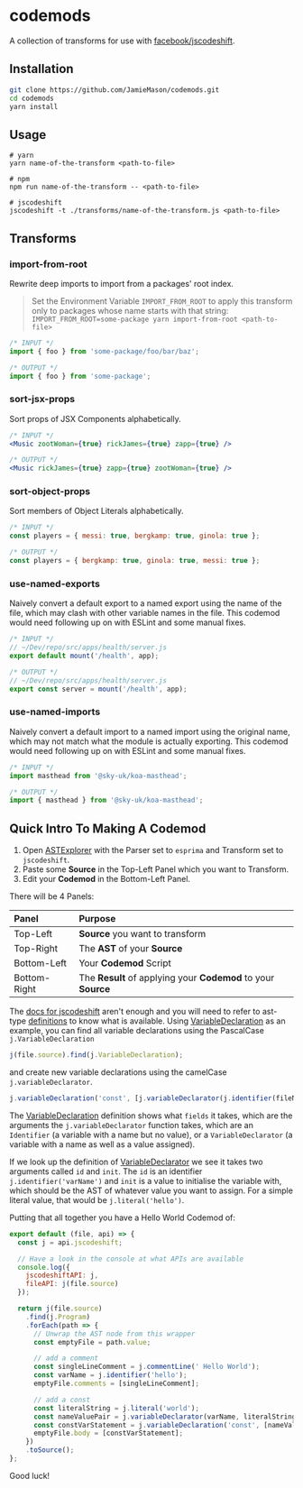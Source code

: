 # codemods

A collection of transforms for use with
[facebook/jscodeshift](https://github.com/facebook/jscodeshift).

## Installation

```sh
git clone https://github.com/JamieMason/codemods.git
cd codemods
yarn install
```

## Usage

```
# yarn
yarn name-of-the-transform <path-to-file>

# npm
npm run name-of-the-transform -- <path-to-file>

# jscodeshift
jscodeshift -t ./transforms/name-of-the-transform.js <path-to-file>
```

## Transforms

### import-from-root

Rewrite deep imports to import from a packages' root index.

> Set the Environment Variable `IMPORT_FROM_ROOT` to apply this transform only to packages whose
> name starts with that string: `IMPORT_FROM_ROOT=some-package yarn import-from-root <path-to-file>`

```js
/* INPUT */
import { foo } from 'some-package/foo/bar/baz';

/* OUTPUT */
import { foo } from 'some-package';
```

### sort-jsx-props

Sort props of JSX Components alphabetically.

```jsx
/* INPUT */
<Music zootWoman={true} rickJames={true} zapp={true} />

/* OUTPUT */
<Music rickJames={true} zapp={true} zootWoman={true} />
```

### sort-object-props

Sort members of Object Literals alphabetically.

```js
/* INPUT */
const players = { messi: true, bergkamp: true, ginola: true };

/* OUTPUT */
const players = { bergkamp: true, ginola: true, messi: true };
```

### use-named-exports

Naively convert a default export to a named export using the name of the file, which may clash with
other variable names in the file. This codemod would need following up on with ESLint and some
manual fixes.

```js
/* INPUT */
// ~/Dev/repo/src/apps/health/server.js
export default mount('/health', app);

/* OUTPUT */
// ~/Dev/repo/src/apps/health/server.js
export const server = mount('/health', app);
```

### use-named-imports

Naively convert a default import to a named import using the original name, which may not match what
the module is actually exporting. This codemod would need following up on with ESLint and some
manual fixes.

```js
/* INPUT */
import masthead from '@sky-uk/koa-masthead';

/* OUTPUT */
import { masthead } from '@sky-uk/koa-masthead';
```

## Quick Intro To Making A Codemod

1. Open [ASTExplorer][astexplorer] with the Parser set to `esprima` and Transform set to
   `jscodeshift`.
1. Paste some **Source** in the Top-Left Panel which you want to Transform.
1. Edit your **Codemod** in the Bottom-Left Panel.

There will be 4 Panels:

| Panel        | Purpose                                                        |
| :----------- | :------------------------------------------------------------- |
| Top-Left     | **Source** you want to transform                               |
| Top-Right    | The **AST** of your **Source**                                 |
| Bottom-Left  | Your **Codemod** Script                                        |
| Bottom-Right | The **Result** of applying your **Codemod** to your **Source** |

The [docs for jscodeshift](https://github.com/facebook/jscodeshift) aren't enough and you will need
to refer to ast-type [definitions] to know what is available. Using
[VariableDeclaration][variabledeclaration] as an example, you can find all variable declarations
using the PascalCase `j.VariableDeclaration`

```js
j(file.source).find(j.VariableDeclaration);
```

and create new variable declarations using the camelCase `j.variableDeclarator`.

```js
j.variableDeclaration('const', [j.variableDeclarator(j.identifier(fileName), exportedValue)]);
```

The [VariableDeclaration][variabledeclaration] definition shows what `fields` it takes, which are
the arguments the `j.variableDeclarator` function takes, which are an `Identifier` (a variable with
a name but no value), or a `VariableDeclarator` (a variable with a name as well as a value
assigned).

If we look up the definition of [VariableDeclarator][variabledeclarator] we see it takes two
arguments called `id` and `init`. The `id` is an identifier `j.identifier('varName')` and `init` is
a value to initialise the variable with, which should be the AST of whatever value you want to
assign. For a simple literal value, that would be `j.literal('hello')`.

Putting that all together you have a Hello World Codemod of:

```js
export default (file, api) => {
  const j = api.jscodeshift;

  // Have a look in the console at what APIs are available
  console.log({
    jscodeshiftAPI: j,
    fileAPI: j(file.source)
  });

  return j(file.source)
    .find(j.Program)
    .forEach(path => {
      // Unwrap the AST node from this wrapper
      const emptyFile = path.value;

      // add a comment
      const singleLineComment = j.commentLine(' Hello World');
      const varName = j.identifier('hello');
      emptyFile.comments = [singleLineComment];

      // add a const
      const literalString = j.literal('world');
      const nameValuePair = j.variableDeclarator(varName, literalString);
      const constVarStatement = j.variableDeclaration('const', [nameValuePair]);
      emptyFile.body = [constVarStatement];
    })
    .toSource();
};
```

Good luck!

<!-- Links -->

[astexplorer]:
  https://astexplorer.net/#/gist/47f549f753f541aff11c492c89ae82fa/e56b2df09a8e868c86139bc39ea631a0a725cbf6
[definitions]: https://github.com/benjamn/ast-types/tree/master/def
[variabledeclaration]: https://github.com/benjamn/ast-types/blob/v0.11.7/def/esprima.js#L9-L13
[variabledeclarator]:
  https://github.com/benjamn/ast-types/blob/a7eaba5ecc79a58acb469cbbf9fe7603cec9f57e/def/core.js#L190-L194
